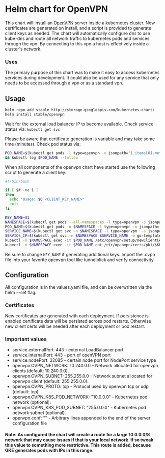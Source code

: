 # Helm chart for OpenVPN
This chart will install an [OpenVPN](https://openvpn.net/) server inside a kubernetes cluster.  New certificates are generated on install, and a script is provided to generate client keys as needed.  The chart will automatically configure dns to use kube-dns and route all network traffic to kubernetes pods and services through the vpn.  By connecting to this vpn a host is effectively inside a cluster's network.

### Uses
The primary purpose of this chart was to make it easy to access kubernetes services during development.  It could also be used for any service that only needs to be accessed through a vpn or as a standard vpn.

## Usage

```bash
helm repo add stable http://storage.googleapis.com/kubernetes-charts
helm install stable/openvpn
```

Wait for the external load balancer IP to become available.  Check service status via: `kubectl get svc`

Please be aware that certificate generation is variable and may take some time (minutes).
Check pod status via:

```bash
POD_NAME=$(kubectl get pods -l type=openvpn -o jsonpath='{.items[0].metadata.name}') \
&& kubectl log $POD_NAME --follow
```

When all components of the openvpn chart have started use the following script to generate a client key:

```bash
#!/bin/bash

if [ $# -ne 1 ]
then
  echo "Usage: $0 <CLIENT_KEY_NAME>"
  exit
fi

KEY_NAME=$1
NAMESPACE=$(kubectl get pods --all-namespaces -l type=openvpn -o jsonpath='{.items[0].metadata.namespace}')
POD_NAME=$(kubectl get pods -n $NAMESPACE -l type=openvpn -o jsonpath='{.items[0].metadata.name}')
SERVICE_NAME=$(kubectl get svc -n $NAMESPACE -l type=openvpn  -o jsonpath='{.items[0].metadata.name}')
SERVICE_IP=$(kubectl get svc -n $NAMESPACE $SERVICE_NAME -o go-template='{{range $k, $v := (index .status.loadBalancer.ingress 0)}}{{$v}}{{end}}')
kubectl -n $NAMESPACE exec -it $POD_NAME /etc/openvpn/setup/newClientCert.sh $KEY_NAME $SERVICE_IP
kubectl -n $NAMESPACE exec -it $POD_NAME cat /etc/openvpn/certs/pki/$KEY_NAME.ovpn > $KEY_NAME.ovpn
```

Be sure to change `KEY_NAME` if generating additional keys.  Import the .ovpn file into your favorite openvpn tool like tunnelblick and verify connectivity.

## Configuration

All configuration is in the values.yaml file, and can be overwritten via the helm --set flag.

### Certificates

New certificates are generated with each deployment.  If persistence is enabled certificate data will be persisted across pod restarts.  Otherwise new client certs will be needed after each deployment or pod restart.

### Important values
* service.externalPort: 443 - external LoadBalancer port
* service.internalPort: 443 - port of openVPN port
* service.nodePort: 32085 - certain node port for NodePort service type
* openvpn.OVPN_NETWORK: 10.240.0.0 - Network allocated for openvpn clients (default: 10.240.0.0).
* openvpn.OVPN_SUBNET:  255.255.0.0 - Network subnet allocated for openvpn client (default: 255.255.0.0).
* openvpn.OVPN_PROTO: tcp - Protocol used by openvpn tcp or udp (default: tcp).
* openvpn.OVPN_K8S_POD_NETWORK: "10.0.0.0" - Kubernetes pod network (optional).
* openvpn.OVPN_K8S_POD_SUBNET: "255.0.0.0" - Kubernetes pod network subnet (optional).
* openvpn.conf: "" - Arbitrary lines appended to the end of the server configuration file

#### Note: As configured the chart will create a route for a large 10.0.0.0/8 network that may cause issues if that is your local network.  If so tweak this value to something more restrictive.  This route is added, because GKE generates pods with IPs in this range.
